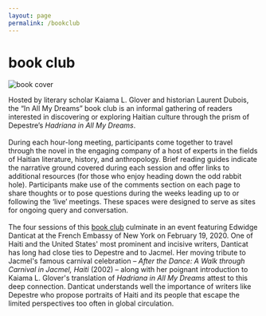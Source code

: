 ```yaml
---
layout: page
permalink: /bookclub
---
```

<h1> book club</h1>
<div id="column-a"><img src="/hadriana/img/hadriana.jpg" alt="book cover"/></div>
<div id="column-b"><p>Hosted by literary scholar Kaiama L. Glover and historian Laurent Dubois, the “In All My Dreams” book club is an informal gathering of readers interested in discovering or exploring Haitian culture through the prism of Depestre’s <em>Hadriana in All My Dreams</em>. 
 <br><br>
During each hour-long meeting, participants come together to travel through the novel in the engaging company of a host of experts in the fields of Haitian literature, history, and anthropology. Brief reading guides indicate the narrative ground covered during each session and offer links to additional resources (for those who enjoy heading down the odd rabbit hole). Participants make use of the comments section on each page to share thoughts or to pose questions during the weeks leading up to or following the ‘live’ meetings. These spaces were designed to serve as sites for ongoing query and conversation.
 <br><br>
The four sessions of this <a href="https://iamdbookclub.com" target="_blank">book club</a> culminate in an event featuring Edwidge Danticat at the French Embassy of New York on February 19, 2020. One of Haiti and the United States' most prominent and incisive writers, Danticat has long had close ties to Depestre and to Jacmel. Her moving tribute to Jacmel's famous carnival celebration – <em>After the Dance: A Walk through Carnival in Jacmel, Haiti</em> (2002) – along with her poignant introduction to Kaiama L. Glover's translation of <em>Hadriana in All My Dreams</em> attest to this deep connection. Danticat understands well the importance of writers like Depestre who propose portraits of Haiti and its people that escape the limited perspectives too often in global circulation.
  </p> </div>

